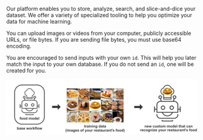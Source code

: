 Our platform enables you to store, analyze, search, and slice-and-dice your dataset. We offer a variety of specialized tooling to help you optimize your data for machine learning. 

You can upload images or videos from your computer, publicly accessible URLs, or file bytes. If you are sending file bytes, you must use base64 encoding.

You are encouraged to send inputs with your own `id`. This will help you later match the input to your own database. If you do not send an `id`, one will be created for you.

![image](/images/base_workflow.jpg)
